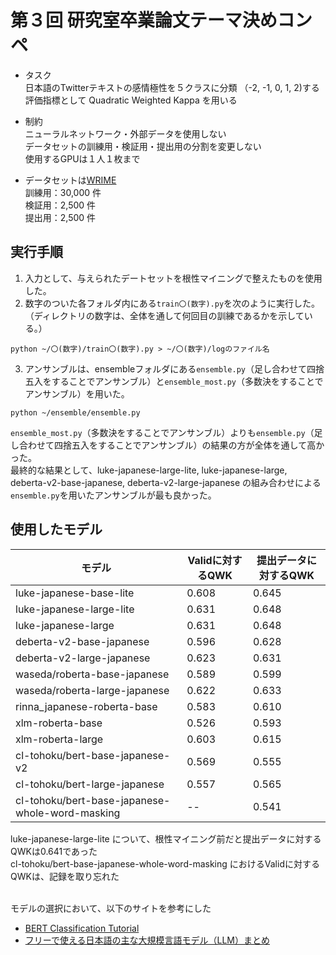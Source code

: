 # 第３回 研究室卒業論文テーマ決めコンペ

- タスク  <br>
日本語のTwitterテキストの感情極性を５クラスに分類 （-2, -1, 0, 1, 2)する　<br>
評価指標として Quadratic Weighted Kappa を用いる<br>

- 制約 <br>
ニューラルネットワーク・外部データを使用しない <br>
データセットの訓練用・検証用・提出用の分割を変更しない <br>
使用するGPUは１人１枚まで

- データセットは[WRIME](https://github.com/ids-cv/wrime) <br>
訓練用：30,000 件　<br>
検証用：2,500 件　<br>
提出用：2,500 件　<br>

## 実行手順
1. 入力として、与えられたデートセットを根性マイニングで整えたものを使用した。
2. 数字のついた各フォルダ内にある`train〇(数字).py`を次のように実行した。
  （ディレクトリの数字は、全体を通して何回目の訓練であるかを示している。）
  ```
  python ~/〇(数字)/train〇(数字).py > ~/〇(数字)/logのファイル名
  ```
  
3. アンサンブルは、ensembleフォルダにある`ensemble.py`（足し合わせて四捨五入をすることでアンサンブル）と`ensemble_most.py`（多数決をすることでアンサンブル）を用いた。
  ```
  python ~/ensemble/ensemble.py
  ```
  `ensemble_most.py`（多数決をすることでアンサンブル）よりも`ensemble.py`（足し合わせて四捨五入をすることでアンサンブル）の結果の方が全体を通して高かった。
<br>
最終的な結果として、luke-japanese-large-lite, luke-japanese-large, deberta-v2-base-japanese, deberta-v2-large-japanese の組み合わせによる`ensemble.py`を用いたアンサンブルが最も良かった。<br>

## 使用したモデル
|  モデル  |  Validに対するQWK  | 提出データに対するQWK |
| ---- | ---- | ---- |
|  luke-japanese-base-lite  |  0.608  |  0.645  |
|  luke-japanese-large-lite  |  0.631  |  0.648  |
|  luke-japanese-large  |  0.631  |  0.648  |
|  deberta-v2-base-japanese  |  0.596  |  0.628  |
|  deberta-v2-large-japanese  |  0.623  |  0.631  |
|  waseda/roberta-base-japanese  |  	0.589  |  0.599  |
|  waseda/roberta-large-japanese  |  0.622  |  0.633  |
|  rinna_japanese-roberta-base  |  0.583  |  0.610  |
|  xlm-roberta-base  |  0.526  |  0.593  |
|  xlm-roberta-large  |  0.603  |  0.615  |
|  cl-tohoku/bert-base-japanese-v2  |  0.569  |  0.555  |
|  cl-tohoku/bert-large-japanese  |  0.557  |  0.565  |
|  cl-tohoku/bert-base-japanese-whole-word-masking  |  --  |  0.541  |

luke-japanese-large-lite について、根性マイニング前だと提出データに対するQWKは0.641であった<br>
cl-tohoku/bert-base-japanese-whole-word-masking におけるValidに対するQWKは、記録を取り忘れた<br><br>

モデルの選択において、以下のサイトを参考にした
- [BERT Classification Tutorial](https://github.com/hppRC/bert-classification-tutorial)
- [フリーで使える日本語の主な大規模言語モデル（LLM）まとめ](https://zenn.dev/hellorusk/articles/ddee520a5e4318)

<br>



